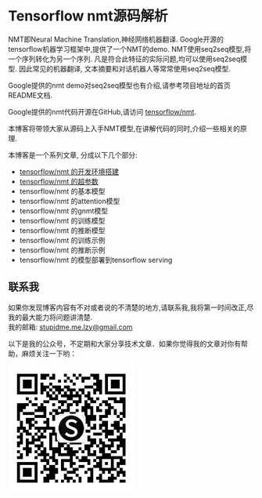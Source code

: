 # Tensorflow nmt源码解析  
NMT即Neural Machine Translation,神经网络机器翻译. Google开源的tensorflow机器学习框架中,提供了一个NMT的demo. NMT使用seq2seq模型,将一个序列转化为另一个序列. 凡是符合此特征的实际问题,均可以使用seq2seq模型. 因此常见的机器翻译, 文本摘要和对话机器人等常常使用seq2seq模型.  

Google提供的nmt demo对seq2seq模型也有介绍,请参考项目地址的首页README文档.

Google提供的nmt代码开源在GitHub,请访问 [tensorflow/nmt](https://github.com/tensorflow/nmt).  

本博客将带领大家从源码上入手NMT模型,在讲解代码的同时,介绍一些相关的原理.  

本博客是一个系列文章, 分成以下几个部分:  

* [tensorflow/nmt 的开发环境搭建](使用Docker搭建tensorflow开发环境.md)  
* [tensorflow/nmt 的超参数](tensorflow_nmt的超参数.md)    
* tensorflow/nmt 的基本模型  
* tensorflow/nmt 的attention模型  
* tensorflow/nmt 的gnmt模型  
* tensorflow/nmt 的训练模型  
* tensorflow/nmt 的推断模型    
* tensorflow/nmt 的训练示例    
* tensorflow/nmt 的推断示例    
* tensorflow/nmt 的模型部署到tensorflow serving    

## 联系我  
如果你发现博客内容有不对或者说的不清楚的地方,请联系我,我将第一时间改正,尽我的最大能力将问题讲清楚.  
我的邮箱: [stupidme.me.lzy@gmail.com](mailto:stupidme.me.lzy@gmail.com)  

以下是我的公众号，不定期和大家分享技术文章．如果你觉得我的文章对你有帮助，麻烦关注一下哟：

![stupidmedotme](wechat_gzh_code_8.jpg)  
